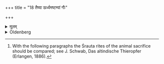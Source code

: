 +++
title = "18 तैष्या ऊर्ध्वमष्टम्यां गौः"

+++

<details><summary>मूलम्</summary>

तैष्या ऊर्ध्वमष्टम्यां गौः १८
</details>

<details><summary>Oldenberg</summary>

18. [^8]  (At the second Aṣṭakā, on) the eighth day after the full-moon day of Taiṣa, a cow (is sacrificed).


[^8]:  With the following paragraphs the Śrauta rites of the animal sacrifice should be compared; see J. Schwab, Das altindische Thieropfer (Erlangen, 1886).
</details>
